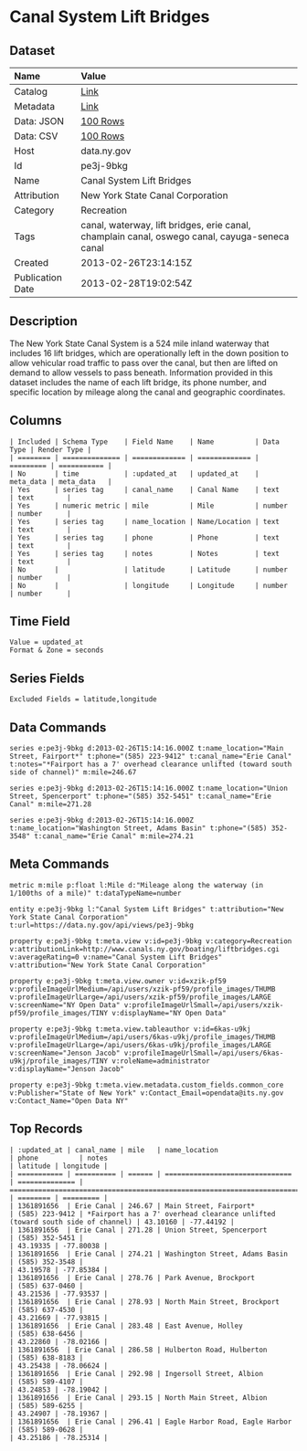 # Canal System Lift Bridges

## Dataset

| Name | Value |
| :--- | :---- |
| Catalog | [Link](https://catalog.data.gov/dataset/canal-system-lift-bridges) |
| Metadata | [Link](https://data.ny.gov/api/views/pe3j-9bkg) |
| Data: JSON | [100 Rows](https://data.ny.gov/api/views/pe3j-9bkg/rows.json?max_rows=100) |
| Data: CSV | [100 Rows](https://data.ny.gov/api/views/pe3j-9bkg/rows.csv?max_rows=100) |
| Host | data.ny.gov |
| Id | pe3j-9bkg |
| Name | Canal System Lift Bridges |
| Attribution | New York State Canal Corporation |
| Category | Recreation |
| Tags | canal, waterway, lift bridges, erie canal, champlain canal, oswego canal, cayuga-seneca canal |
| Created | 2013-02-26T23:14:15Z |
| Publication Date | 2013-02-28T19:02:54Z |

## Description

The New York State Canal System is a 524 mile inland waterway that includes 16 lift bridges, which are operationally left in the down position to allow vehicular road traffic to pass over the canal, but then are lifted on demand to allow vessels to pass beneath. Information provided in this dataset includes the name of each lift bridge, its phone number, and specific location by mileage along the canal and geographic coordinates.

## Columns

```ls
| Included | Schema Type    | Field Name    | Name          | Data Type | Render Type |
| ======== | ============== | ============= | ============= | ========= | =========== |
| No       | time           | :updated_at   | updated_at    | meta_data | meta_data   |
| Yes      | series tag     | canal_name    | Canal Name    | text      | text        |
| Yes      | numeric metric | mile          | Mile          | number    | number      |
| Yes      | series tag     | name_location | Name/Location | text      | text        |
| Yes      | series tag     | phone         | Phone         | text      | text        |
| Yes      | series tag     | notes         | Notes         | text      | text        |
| No       |                | latitude      | Latitude      | number    | number      |
| No       |                | longitude     | Longitude     | number    | number      |
```

## Time Field

```ls
Value = updated_at
Format & Zone = seconds
```

## Series Fields

```ls
Excluded Fields = latitude,longitude
```

## Data Commands

```ls
series e:pe3j-9bkg d:2013-02-26T15:14:16.000Z t:name_location="Main Street, Fairport*" t:phone="(585) 223-9412" t:canal_name="Erie Canal" t:notes="*Fairport has a 7' overhead clearance unlifted (toward south side of channel)" m:mile=246.67

series e:pe3j-9bkg d:2013-02-26T15:14:16.000Z t:name_location="Union Street, Spencerport" t:phone="(585) 352-5451" t:canal_name="Erie Canal" m:mile=271.28

series e:pe3j-9bkg d:2013-02-26T15:14:16.000Z t:name_location="Washington Street, Adams Basin" t:phone="(585) 352-3548" t:canal_name="Erie Canal" m:mile=274.21
```

## Meta Commands

```ls
metric m:mile p:float l:Mile d:"Mileage along the waterway (in 1/100ths of a mile)" t:dataTypeName=number

entity e:pe3j-9bkg l:"Canal System Lift Bridges" t:attribution="New York State Canal Corporation" t:url=https://data.ny.gov/api/views/pe3j-9bkg

property e:pe3j-9bkg t:meta.view v:id=pe3j-9bkg v:category=Recreation v:attributionLink=http://www.canals.ny.gov/boating/liftbridges.cgi v:averageRating=0 v:name="Canal System Lift Bridges" v:attribution="New York State Canal Corporation"

property e:pe3j-9bkg t:meta.view.owner v:id=xzik-pf59 v:profileImageUrlMedium=/api/users/xzik-pf59/profile_images/THUMB v:profileImageUrlLarge=/api/users/xzik-pf59/profile_images/LARGE v:screenName="NY Open Data" v:profileImageUrlSmall=/api/users/xzik-pf59/profile_images/TINY v:displayName="NY Open Data"

property e:pe3j-9bkg t:meta.view.tableauthor v:id=6kas-u9kj v:profileImageUrlMedium=/api/users/6kas-u9kj/profile_images/THUMB v:profileImageUrlLarge=/api/users/6kas-u9kj/profile_images/LARGE v:screenName="Jenson Jacob" v:profileImageUrlSmall=/api/users/6kas-u9kj/profile_images/TINY v:roleName=administrator v:displayName="Jenson Jacob"

property e:pe3j-9bkg t:meta.view.metadata.custom_fields.common_core v:Publisher="State of New York" v:Contact_Email=opendata@its.ny.gov v:Contact_Name="Open Data NY"
```

## Top Records

```ls
| :updated_at | canal_name | mile   | name_location                   | phone          | notes                                                                         | latitude | longitude | 
| =========== | ========== | ====== | =============================== | ============== | ============================================================================= | ======== | ========= | 
| 1361891656  | Erie Canal | 246.67 | Main Street, Fairport*          | (585) 223-9412 | *Fairport has a 7' overhead clearance unlifted (toward south side of channel) | 43.10160 | -77.44192 | 
| 1361891656  | Erie Canal | 271.28 | Union Street, Spencerport       | (585) 352-5451 |                                                                               | 43.19335 | -77.80038 | 
| 1361891656  | Erie Canal | 274.21 | Washington Street, Adams Basin  | (585) 352-3548 |                                                                               | 43.19578 | -77.85384 | 
| 1361891656  | Erie Canal | 278.76 | Park Avenue, Brockport          | (585) 637-0460 |                                                                               | 43.21536 | -77.93537 | 
| 1361891656  | Erie Canal | 278.93 | North Main Street, Brockport    | (585) 637-4530 |                                                                               | 43.21669 | -77.93815 | 
| 1361891656  | Erie Canal | 283.48 | East Avenue, Holley             | (585) 638-6456 |                                                                               | 43.22860 | -78.02166 | 
| 1361891656  | Erie Canal | 286.58 | Hulberton Road, Hulberton       | (585) 638-8183 |                                                                               | 43.25438 | -78.06624 | 
| 1361891656  | Erie Canal | 292.98 | Ingersoll Street, Albion        | (585) 589-4107 |                                                                               | 43.24853 | -78.19042 | 
| 1361891656  | Erie Canal | 293.15 | North Main Street, Albion       | (585) 589-6255 |                                                                               | 43.24907 | -78.19367 | 
| 1361891656  | Erie Canal | 296.41 | Eagle Harbor Road, Eagle Harbor | (585) 589-0628 |                                                                               | 43.25186 | -78.25314 | 
```
